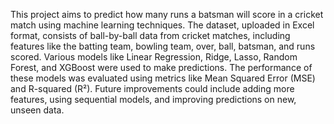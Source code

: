 This project aims to predict how many runs a batsman will score in a cricket match using machine learning techniques. The dataset, uploaded in Excel format, consists of ball-by-ball data from cricket matches, including features like the batting team, bowling team, over, ball, batsman, and runs scored. Various models like Linear Regression, Ridge, Lasso, Random Forest, and XGBoost were used to make predictions. The performance of these models was evaluated using metrics like Mean Squared Error (MSE) and R-squared (R²). Future improvements could include adding more features, using sequential models, and improving predictions on new, unseen data.
